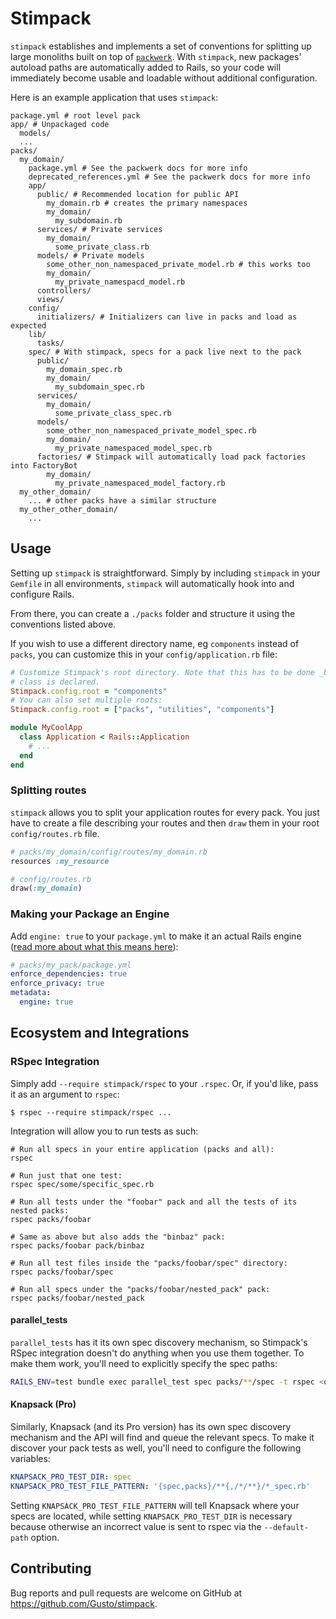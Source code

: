 # Stimpack

`stimpack` establishes and implements a set of conventions for splitting up large monoliths built on top of [`packwerk`](https://github.com/Shopify/packwerk). With `stimpack`, new packages' autoload paths are automatically added to Rails, so your code will immediately become usable and loadable without additional configuration.

Here is an example application that uses `stimpack`:
```
package.yml # root level pack
app/ # Unpackaged code
  models/
  ...
packs/
  my_domain/
    package.yml # See the packwerk docs for more info
    deprecated_references.yml # See the packwerk docs for more info
    app/
      public/ # Recommended location for public API
        my_domain.rb # creates the primary namespaces
        my_domain/
          my_subdomain.rb
      services/ # Private services
        my_domain/
          some_private_class.rb
      models/ # Private models
        some_other_non_namespaced_private_model.rb # this works too
        my_domain/
          my_private_namespacd_model.rb
      controllers/
      views/
    config/
      initializers/ # Initializers can live in packs and load as expected
    lib/
      tasks/
    spec/ # With stimpack, specs for a pack live next to the pack
      public/
        my_domain_spec.rb
        my_domain/
          my_subdomain_spec.rb
      services/
        my_domain/
          some_private_class_spec.rb
      models/
        some_other_non_namespaced_private_model_spec.rb
        my_domain/
          my_private_namespaced_model_spec.rb
      factories/ # Stimpack will automatically load pack factories into FactoryBot
        my_domain/
          my_private_namespaced_model_factory.rb
  my_other_domain/
    ... # other packs have a similar structure
  my_other_other_domain/
    ...
```

## Usage

Setting up `stimpack` is straightforward. Simply by including `stimpack` in your `Gemfile` in all environments, `stimpack` will automatically hook into and configure Rails.

From there, you can create a `./packs` folder and structure it using the conventions listed above.

If you wish to use a different directory name, eg `components` instead of `packs`, you can customize this in your `config/application.rb` file:

```ruby
# Customize Stimpack's root directory. Note that this has to be done _before_ the Application
# class is declared.
Stimpack.config.root = "components"
# You can also set multiple roots:
Stimpack.config.root = ["packs", "utilities", "components"]

module MyCoolApp
  class Application < Rails::Application
    # ...
  end
end
```

### Splitting routes
`stimpack` allows you to split your application routes for every pack. You just have to create a file describing your routes and then `draw` them in your root `config/routes.rb` file.

```ruby
# packs/my_domain/config/routes/my_domain.rb
resources :my_resource

# config/routes.rb
draw(:my_domain)
```

### Making your Package an Engine
Add `engine: true` to your `package.yml` to make it an actual Rails engine ([read more about what this means here](https://guides.rubyonrails.org/engines.html)):
```yml
# packs/my_pack/package.yml
enforce_dependencies: true
enforce_privacy: true
metadata:
  engine: true
```

## Ecosystem and Integrations

### RSpec Integration
Simply add `--require stimpack/rspec` to your `.rspec`.
Or, if you'd like, pass it as an argument to `rspec`:

```
$ rspec --require stimpack/rspec ...
```

Integration will allow you to run tests as such:
```
# Run all specs in your entire application (packs and all):
rspec

# Run just that one test:
rspec spec/some/specific_spec.rb

# Run all tests under the "foobar" pack and all the tests of its nested packs:
rspec packs/foobar

# Same as above but also adds the "binbaz" pack:
rspec packs/foobar pack/binbaz

# Run all test files inside the "packs/foobar/spec" directory:
rspec packs/foobar/spec

# Run all specs under the "packs/foobar/nested_pack" pack:
rspec packs/foobar/nested_pack
```

#### parallel_tests

`parallel_tests` has it its own spec discovery mechanism, so Stimpack's RSpec integration doesn't do anything when you use them together.
To make them work, you'll need to explicitly specify the spec paths:

```bash
RAILS_ENV=test bundle exec parallel_test spec packs/**/spec -t rspec <other_options>
```

#### Knapsack (Pro)

Similarly, Knapsack (and its Pro version) has its own spec discovery mechanism and the API will find and queue the relevant specs.
To make it discover your pack tests as well, you'll need to configure the following variables:

```yaml
KNAPSACK_PRO_TEST_DIR: spec
KNAPSACK_PRO_TEST_FILE_PATTERN: '{spec,packs}/**{,/*/**}/*_spec.rb'
```

Setting `KNAPSACK_PRO_TEST_FILE_PATTERN` will tell Knapsack where your specs are located, while setting `KNAPSACK_PRO_TEST_DIR` is necessary because otherwise an incorrect value is sent to rspec via the `--default-path` option.

## Contributing

Bug reports and pull requests are welcome on GitHub at https://github.com/Gusto/stimpack.
